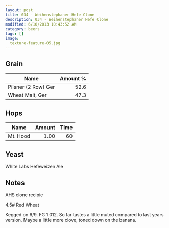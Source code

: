 ```yaml
---
layout: post
title: 034 - Weihenstephaner Hefe Clone
description: 034 - Weihenstephaner Hefe Clone
modified: 6/10/2013 10:43:52 AM
category: beers
tags: []
image:
  texture-feature-05.jpg
---
```



## Grain

| Name | Amount %|
| ---- | ------: |
| Pilsner (2 Row) Ger | 52.6 |
| Wheat Malt, Ger | 47.3 |

## Hops

| Name | Amount | Time |
| ---- | -----: | ---: |
| Mt. Hood | 1.00 | 60 |

## Yeast
White Labs Hefeweizen Ale

## Notes
AHS clone recipie

4.5# Red Wheat

Kegged on 6/9. FG 1.012. So far tastes a little muted compared to last years version. Maybe a little more clove, toned down on the banana.
